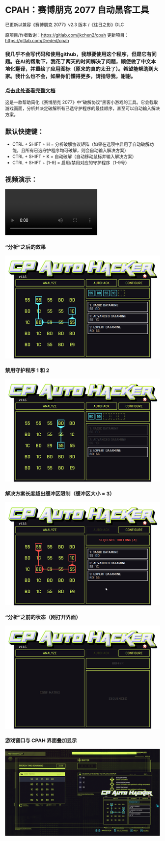 # CPAH：赛博朋克 2077 自动黑客工具
已更新以兼容《赛博朋克 2077》v2.3 版本 /《往日之影》DLC

原项目/作者致谢：https://gitlab.com/jkchen2/cpah
更新项目：https://gitlab.com/Dreded/cpah

### 我几乎不会写代码和使用github，我想要使用这个程序，但是它有问题。在AI的帮助下，我花了两天的时间解决了问题，顺便做了中文本地化翻译，并重绘了应用图标（原来的真的太丑了）。希望能帮助到大家。我什么也不会，如果你们懂得更多，请指导我，谢谢。

### [点击此处查看完整文档](https://dreded.gitlab.io/cpah/)

这是一款帮助简化《赛博朋克 2077》中“破解协议”黑客小游戏的工具。它会截取游戏画面，分析并决定破解所有已选守护程序的最佳顺序，甚至可以自动输入解决方案。

## 默认快捷键：
* CTRL + SHIFT + H = 分析破解协议矩阵（如果在选项中启用了自动破解功能，且所有已选守护程序均可破解，则会自动输入解决方案）
* CTRL + SHIFT + K = 自动破解（自动移动鼠标并输入解决方案）
* CTRL + SHIFT + [1-9] = 启用/禁用对应的守护程序（1-9号）
## 视频演示：
![demo](docs/media/demo.mp4)

### “分析”之后的效果
![screenshot](docs/media/screenshot_solved.png)

### 禁用守护程序 1 和 2
![screenshot](docs/media/screenshot_daemons_disabled.png)

### 解决方案长度超出缓冲区限制（缓冲区大小 = 3）
![screenshot](docs/media/screenshot_too_long.png)

### “分析”之前的状态（刚打开界面）
![screenshot](docs/media/screenshot.png)

### 游戏窗口与 CPAH 界面叠加显示
![Game Window](docs/media/cpah_game.png)
